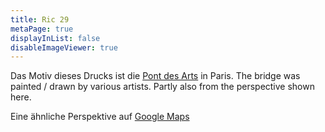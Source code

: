 ```yaml
---
title: Ric 29
metaPage: true
displayInList: false
disableImageViewer: true
---
```


Das Motiv dieses Drucks ist die [Pont des Arts](https://de.wikipedia.org/wiki/Pont_des_Arts) in Paris. The bridge was painted / drawn by various artists. Partly also from the perspective shown here.

Eine ähnliche Perspektive auf [Google Maps](https://maps.app.goo.gl/V8P9i4wgPu52RhwF8)
